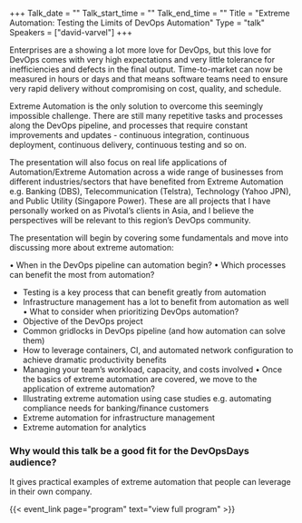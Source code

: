 +++
Talk_date = ""
Talk_start_time = ""
Talk_end_time = ""
Title = "Extreme Automation: Testing the Limits of DevOps Automation"
Type = "talk"
Speakers = ["david-varvel"]
+++

Enterprises are a showing a lot more love for DevOps, but this love for DevOps comes with very high expectations and very little tolerance for inefficiencies and defects in the final output. Time-to-market can now be measured in hours or days and that means software teams need to ensure very rapid delivery without compromising on cost, quality, and schedule.

Extreme Automation is the only solution to overcome this seemingly impossible challenge. There are still many repetitive tasks and processes along the DevOps pipeline, and processes that require constant improvements and updates - continuous integration, continuous deployment, continuous delivery, continuous testing and so on.

The presentation will also focus on real life applications of Automation/Extreme Automation across a wide range of businesses from different industries/sectors that have benefited from Extreme Automation e.g. Banking (DBS), Telecommunication (Telstra), Technology (Yahoo JPN), and Public Utility (Singapore Power). These are all projects that I have personally worked on as Pivotal’s clients in Asia, and I believe the perspectives will be relevant to this region’s DevOps community.

The presentation will begin by covering some fundamentals and move into discussing more about extreme automation:

• When in the DevOps pipeline can automation begin?
• Which processes can benefit the most from automation?
- Testing is a key process that can benefit greatly from automation
- Infrastructure management has a lot to benefit from automation as well
•  What to consider when prioritizing DevOps automation?
- Objective of the DevOps project
- Common gridlocks in DevOps pipeline (and how automation can solve them)
- How to leverage containers, CI, and automated network configuration to achieve dramatic productivity benefits
- Managing your team’s workload, capacity, and costs involved
• Once the basics of extreme automation are covered, we move to the application of extreme automation?
- Illustrating extreme automation using case studies e.g. automating compliance needs for banking/finance customers
- Extreme automation for infrastructure management
- Extreme automation for analytics

### Why would this talk be a good fit for the DevOpsDays audience?

It gives practical examples of extreme automation that people can leverage in their own company.

{{< event_link page="program" text="view full program" >}}
